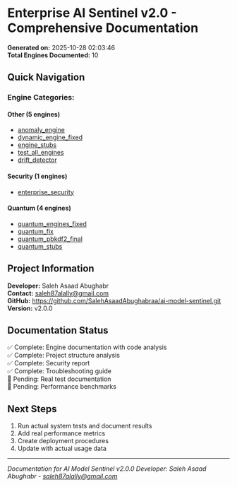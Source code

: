 # Enterprise AI Sentinel v2.0 - Comprehensive Documentation

**Generated on:** 2025-10-28 02:03:46  
**Total Engines Documented:** 10

## Quick Navigation

### Engine Categories:
#### Other (5 engines)
- [anomaly_engine](engines/anomaly_engine.md)
- [dynamic_engine_fixed](engines/dynamic_engine_fixed.md)
- [engine_stubs](engines/engine_stubs.md)
- [test_all_engines](engines/test_all_engines.md)
- [drift_detector](engines/drift_detector.md)

#### Security (1 engines)
- [enterprise_security](engines/enterprise_security.md)

#### Quantum (4 engines)
- [quantum_engines_fixed](engines/quantum_engines_fixed.md)
- [quantum_fix](engines/quantum_fix.md)
- [quantum_pbkdf2_final](engines/quantum_pbkdf2_final.md)
- [quantum_stubs](engines/quantum_stubs.md)



## Project Information

**Developer:** Saleh Asaad Abughabr  
**Contact:** saleh87alally@gmail.com  
**GitHub:** https://github.com/SalehAsaadAbughabraa/ai-model-sentinel.git  
**Version:** v2.0.0  

## Documentation Status
✅ Complete: Engine documentation with code analysis  
✅ Complete: Project structure analysis  
✅ Complete: Security report  
✅ Complete: Troubleshooting guide  
🔲 Pending: Real test documentation  
🔲 Pending: Performance benchmarks  

## Next Steps
1. Run actual system tests and document results
2. Add real performance metrics
3. Create deployment procedures
4. Update with actual usage data

---
*Documentation for AI Model Sentinel v2.0.0*
*Developer: Saleh Asaad Abughabr - saleh87alally@gmail.com*
